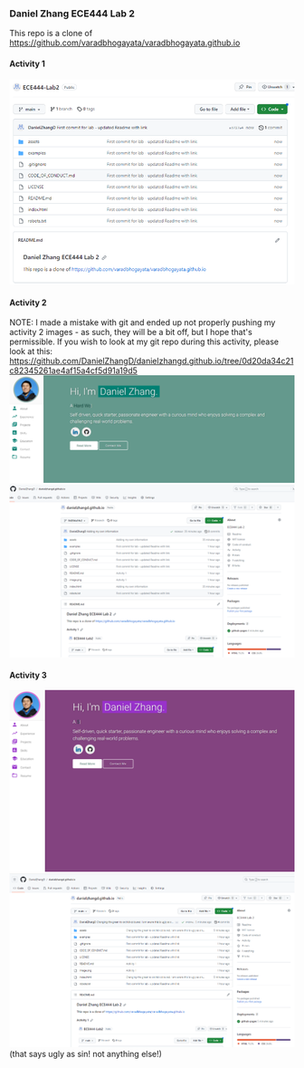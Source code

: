 ### Daniel Zhang ECE444 Lab 2
This repo is a clone of https://github.com/varadbhogayata/varadbhogayata.github.io

#### Activity 1
![Alt text](image.png)

#### Activity 2
NOTE: I made a mistake with git and ended up not properly pushing my activity 2 images - as such, they will be a bit off, but I hope that's permissible.
If you wish to look at my git repo during this activity, please look at this: https://github.com/DanielZhangD/danielzhangd.github.io/tree/0d20da34c21c82345261ae4af15a4cf5d91a19d5
![Alt text](image-1.png)
![Alt text](image-2.png)

#### Activity 3
![Alt text](image-3.png)
![Alt text](image-4.png)
(that says ugly as sin! not anything else!)
